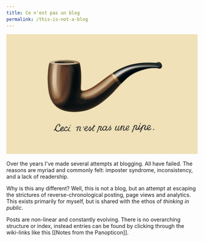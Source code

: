```yaml
---
title: Ce n'est pas un blog
permalink: /this-is-not-a-blog
---
```

<img src="/assets/magritte-pipe.jpg">

Over the years I've made several attempts at blogging. All have failed. The reasons are myriad and commonly felt: imposter syndrome, inconsistency, and a lack of readership. 

Why is this any different? Well, this is not a blog, but an attempt at escaping the strictures of reverse-chronological posting, page views and analytics. This exists primarily for myself, but is shared with the ethos of <i>thinking in public</i>.

Posts are non-linear and constantly evolving. There is no overarching structure or index, instead entries can be found by clicking through the wiki-links like this [[Notes from the Panopticon]].